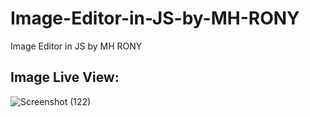 # Image-Editor-in-JS-by-MH-RONY
Image Editor in JS by MH RONY


## Image Live View: 

![Screenshot (122)](https://user-images.githubusercontent.com/78216965/181879062-f6c31953-02e3-4ba1-981a-3ae55adaa81c.png)

